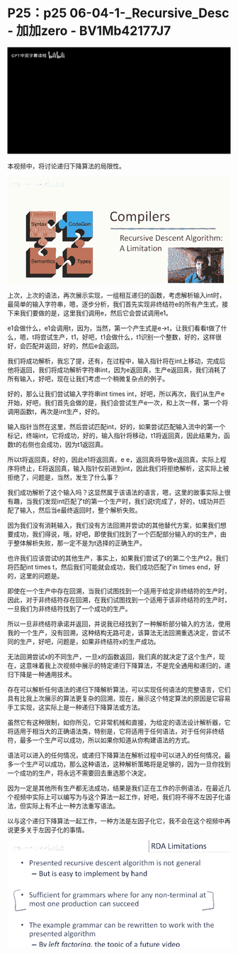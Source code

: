 # P25：p25 06-04-1-_Recursive_Desc - 加加zero - BV1Mb42177J7

![](img/6936f10918b30f1603621537b9aaa17e_0.png)

本视频中，将讨论递归下降算法的局限性。

![](img/6936f10918b30f1603621537b9aaa17e_2.png)

上次，上次的语法，再次展示实现，一组相互递归的函数，考虑解析输入int时，最简单的输入字符串，嗯，逐步分析，我们首先实现非终结符e的所有产生式，接下来我们要做的是，这里我们调用e，然后它会尝试调用e1。

e1会做什么，e1会调用t，因为，当然，第一个产生式是e->t，让我们看看t做了什么，嗯，t将尝试生产，t1，好吧，t1会做什么，t1识别一个整数，好的，这样很好，会匹配并返回，好的，然后e会返回。

我们将成功解析，我忘了提，还有，在过程中，输入指针将在int上移动，完成后他将返回，我们将成功解析字符串int，因为e返回真，生产e返回真，我们消耗了所有输入，好吧，现在让我们考虑一个稍微复杂点的例子。

好的，那么让我们尝试输入字符串int times int，好吧，所以再次，我们从生产e开始，好吧，我们首先会做的是，我们会尝试生产e一次，和上次一样，第一个将调用函数t，再次是int生产，好的。

输入指针当然在这里，然后尝试匹配int，好的，如果尝试匹配输入流中的第一个标记，终端int，它将成功，好的，输入指针将移动，t1将返回真，因此结果为，函数t的右侧也会成功，因为t1返回真。

所以t将返回真，好的，因此e1将返回真，e e，返回真将导致e返回真，实际上程序将终止，E将返回真，输入指针仅前进到int，因此我们将拒绝解析，这实际上被拒绝了，问题是，当然，发生了什么事？

我们成功解析了这个输入吗？这显然属于该语法的语言，嗯，这里的故事实际上很有趣，当我们发现int匹配了t的第一个生产时，我们说t完成了，好的，t成功并匹配了输入，然后当e最终返回时，整个解析失败。

因为我们没有消耗输入，我们没有方法回溯并尝试t的其他替代方案，如果我们想要成功，我们得说，哦，好吧，即使我们找到了一个匹配部分输入的t的生产，由于整体解析失败，那一定不是为t选择的正确生产。

也许我们应该尝试t的其他生产，事实上，如果我们尝试了t的第二个生产t2，我们将匹配int times t，然后我们可能就会成功，我们成功匹配了in times end，好的，这里的问题是。

即使在一个生产中存在回溯，当我们试图找到一个适用于给定非终结符的生产时，因此，对于非终结符存在回溯，在我们试图找到一个适用于该非终结符的生产时，一旦我们为非终结符找到了一个成功的生产。

所以一旦非终结符承诺并返回，并说我已经找到了一种解析部分输入的方法，使用我的一个生产，没有回溯，这种结构无路可走，该算法无法回溯重选决定，尝试不同的生产，好吧，问题是，如果非终结符x的生产成功。

无法回溯尝试x的不同生产，一旦x的函数返回，我们真的就决定了这个生产，现在，这意味着我上次视频中展示的特定递归下降算法，不是完全通用和递归的，递归下降是一种通用技术。

存在可以解析任何语法的递归下降解析算法，可以实现任何语法的完整语言，它们具有比我上次展示的算法更复杂的回溯，现在，展示这个特定算法的原因是它容易手工实现，这实际上是一种递归下降算法或方法。

虽然它有这种限制，如你所见，它非常机械和直接，为给定的语法设计解析器，它将适用于相当大的正确语法类，特别是，它将适用于任何语法，对于任何非终结符，最多一个生产可以成功，所以如果你知道从你构建语法的方式。

语法可以进入的任何情况，或递归下降算法在解析过程中可以进入的任何情况，最多一个生产可以成功，那么这种语法，这种解析策略将是足够的，因为一旦你找到一个成功的生产，将永远不需要回去重选那个决定。

因为一定是其他所有生产都无法成功，结果是我们正在工作的示例语法，在最近几个视频中实际上可以编写为与这个算法一起工作，好吧，我们将不得不左因子化语法，但实际上有不止一种方法重写语法。

以与这个递归下降算法一起工作，一种方法是左因子化它，我不会在这个视频中再说更多关于左因子化的事情。

![](img/6936f10918b30f1603621537b9aaa17e_4.png)